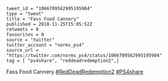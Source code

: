 ```
tweet_id = "1066709562995195904"
type = "tweet"
title = "Fass Food Cannery"
published = 2018-11-25T15:05:52Z
retweets = 0
favourites = 0
source = "twitter"
twitter_account = "norms_ps4"
source_url = "https://twitter.com/norms_ps4/status/1066709562995195904"
tag = [ "ps4share", "reddeadredemption2",]
```

Fass Food Cannery [#RedDeadRedemption2](/tags/reddeadredemption2/) [#PS4share](/tags/ps4share/)

<p class='image'><img src='http://mnf.m17s.net/2018/11/25/Ds22sT2WsAEtDzs.jpg' alt=''></p>

